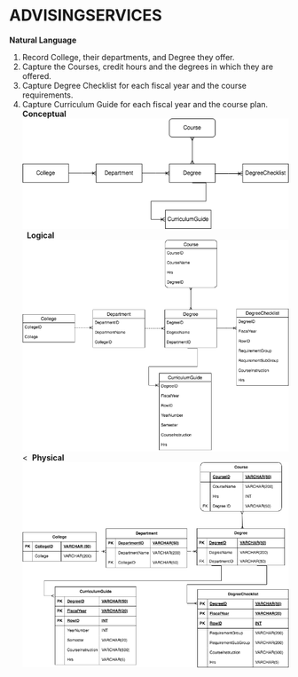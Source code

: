 # ADVISINGSERVICES
**Natural Language**
&nbsp;
1.	Record College, their departments, and Degree they offer.
2.	Capture the Courses, credit hours and the degrees in which they are offered.
3.	Capture Degree Checklist for each fiscal year and the course requirements.
4.	Capture Curriculum Guide for each fiscal year and the course plan.
&nbsp;
**Conceptual**
&nbsp;
![Conceptual](ERD1.drawio.png)
&nbsp;
**Logical**
&nbsp;
![Logical](ERD2.drawio.png)
<&nbsp;
**Physical**
&nbsp;
![Physical](ERD3.drawio.png)
